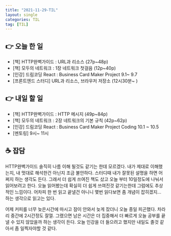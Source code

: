 ```yaml
---
title: "2021-11-29-TIL"
layout: single
categories: TIL
tag: [TIL]
---
```




## 👉 오늘 한 일

- [책] HTTP완벽가이드 : URL과 리소스 (27p~48p)
- [책] 모두의 네트워크 : 1장 네트워크 첫걸음 (12p~40p)
- [인강] 드림코딩 React : Business Card Maker Project 9.1~ 9.7
- [프론트엔드 스터디] URL과 리소스, 브라우저 저장소 (12시30분~ )

## 👉 내일 할 일

- [책] HTTP완벽가이드 : HTTP 메시지 (49p~84p)
- [책] 모두의 네트워크 : 2장 네트워크의 기본 규칙 (42p~62p)
- [인강] 드림코딩 React : Business Card Maker Project Coding 10.1 ~ 10.5
- [멘토링] 9시~ 11시


## ☕ 잡담

HTTP완벽가이드 솔직히 나름 이해 될것도 같기는 한데 모르겠다. 내가 제대로 이해했는지, 내 멋대로 해석한건 아닌지 조금 불안하다. 스터디때 내가 잘못된 설명을 하면 어쩌지 하는 생각도 든다. 그래서 더 쉽게 쓰여진 책도 샀고 오늘 부터 10일정도에 나눠서 읽어보려고 한다. 오늘 읽어봤는데 확실히 더 쉽게 쓰여진것 같기는한데 그럼에도 추상적인 느낌이다. 어차피 한 번 읽고 끝낼건 아니니 몇번 읽다보면 좀 개념이 잡히겠지... 하는 생각으로 읽고는 있다. 

어제 커피를 너무 늦은시간에 마시고 잠이 안와서 늦게 잤더니 오늘 종일 피곤했다. 차라리 중간에 2시간정도 잘껄. 그랬으면 남은 시간은 더 집중해서 더 빠르게 오늘 공부를 끝낼 수 있지 않았을까 하는 생각이 든다. 오늘 인강을 더 들으려고 했지만 내일도 졸것 같아서 좀 일찍자야할 것 같다.





<br /><br /><br /><br />
